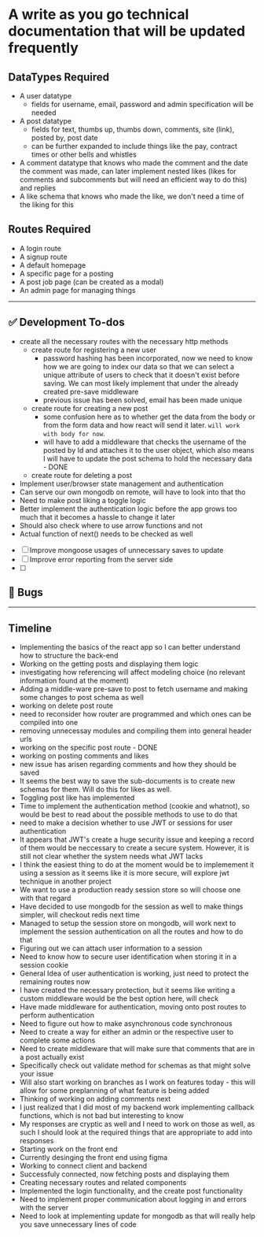 # A write as you go technical documentation that will be updated frequently

## DataTypes Required

* A user datatype
    * fields for username, email, password and admin specification will be needed
* A post datatype
    * fields for text, thumbs up, thumbs down, comments, site (link), posted by, post date
    * can be further expanded to include things like the pay, contract times or other bells and whistles
* A comment datatype that knows who made the comment and the date the comment was made, can later implement nested likes (likes for comments and subcomments but will need an efficient way to do this) and replies
* A like schema that knows who made the like, we don't need a time of the liking for this

## Routes Required

* A login route
* A signup route
* A default homepage 
* A specific page for a posting
* A post job page (can be created as a modal)
* An admin page for managing things

***
## :white_check_mark: Development To-dos
* create all the necessary routes with the necessary http methods
    * create route for registering a new user
        * password hashing has been incorporated, now we need to know how we are going to index our data so that we can select a unique attribute of users to check that it doesn't exist before saving. We can most likely implement that under the already created pre-save middleware
        * previous issue has been solved, email has been made unique
    * create route for creating a new post
        * some confusion here as to whether get the data from the body or from the form data and how react will send it later.  `will work with body for now`.
        * will have to add a middleware that checks the username of the posted by Id and attaches it to the user object, which also means I will have to update the post schema to hold the necessary data -  DONE
    * create route for deleting a post
* Implement user/browser state management and authentication
* Can serve our own mongodb on remote, will have to look into that tho
* Need to make post liking a toggle logic
* Better implement the authentication logic before the app grows too much that it becomes a hassle to change it later
* Should also check where to use arrow functions and not
* Actual function of next() needs to be checked as well 
- [ ] Improve mongoose usages of unnecessary saves to update
- [ ] Improve error reporting from the server side
- [ ] 
## :bug: Bugs 
***
## Timeline
* Implementing the basics of the react app so I can better understand how to structure the back-end
* Working on the getting posts and displaying them logic
* investigating how referencing will affect modeling choice (no relevant information found at the moment)
* Adding a middle-ware pre-save to post to fetch username and making some changes to post schema as well
* working on delete post route
* need to reconsider how router are programmed and which ones can be compiled into one
* removing unnecessay modules and compiling them into general header urls
* working on the specific post route - DONE
* working on posting comments and likes
* new issue has arisen regarding comments and how they should be saved
* It seems the best way to save the sub-documents is to create new schemas for them. Will do this for likes as well.
* Toggling post like has implemented
* Time to implement the authentication method (cookie and whatnot), so would be best to read about the possible methods to use to do that
* need to make a decision whether to use JWT or sessions for user authentication 
* It appears that JWT's create a huge security issue and keeping a record of them would be neccessary to create a secure system. However, it is still not clear whether the system needs what JWT lacks
* I think the easiest thing to do at the moment would be to implemement it using a session as it seems like it is more secure, will explore jwt technique in another project
* We want to use a production ready session store so will choose one with that regard
* Have decided to use mongodb for the session as well to make things simpler, will checkout redis next time
* Managed to setup the session store on mongodb, will work next to implement the session authentication on all the routes and how to do that
* Figuring out we can attach user information to a session
* Need to know how to secure user identification when storing it in a session cookie
* General Idea of user authentication is working, just need to protect the remaining routes now
* I have created the necessary protection, but it seems like writing a custom middleware would be the best option here, will check
* Have made middleware for authentication, moving onto post routes to perform authentication
* Need to figure out how to make asynchronous code synchronous 
* Need to create a way for either an admin or the respective user to complete some actions
* Need to create middleware that will make sure that comments that are in a post actually exist
* Specifically check out validate method for schemas as that might solve your issue
* Will also start working on branches as I work on features today - this will allow for some preplanning of what feature is being added
* Thinking of working on adding comments next
* I just realized that I did most of my backend work implementing callback functions, which is not bad but interesting to know
* My responses are cryptic as well and I need to work on those as well, as such I should look at the required things that are appropriate to add into responses
* Starting work on the front end
* Currently desinging the front end using figma
* Working to connect client and backend
* Successfuly connected, now fetching posts and displaying them
* Creating necessary routes and related components
* Implemented the login functionality, and the create post functionality 
* Need to implement proper communication about logging in and errors with the server
* Need to look at implementing update for mongodb as that will really help you save unnecessary lines of code
  
  